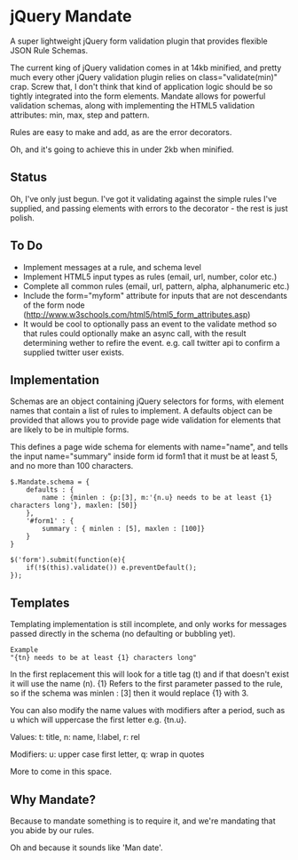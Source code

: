 jQuery Mandate
=========================

A super lightweight jQuery form validation plugin that provides flexible JSON Rule Schemas.

The current king of jQuery validation comes in at 14kb minified, and pretty much every other jQuery validation plugin relies on class="validate(min)" crap. Screw that, I don't think that kind of application logic should be so tightly integrated into the form elements. Mandate allows for powerful validation schemas, along with implementing the HTML5 validation attributes: min, max, step and pattern.

Rules are easy to make and add, as are the error decorators.

Oh, and it's going to achieve this in under 2kb when minified.

Status
-------------------------

Oh, I've only just begun. I've got it validating against the simple rules I've supplied, and passing elements with errors to the decorator - the rest is just polish.

To Do
-------------------------
* Implement messages at a rule, and schema level
* Implement HTML5 input types as rules (email, url, number, color etc.)
* Complete all common rules (email, url, pattern, alpha, alphanumeric etc.)
* Include the form="myform" attribute for inputs that are not descendants of the form node (http://www.w3schools.com/html5/html5_form_attributes.asp)
* It would be cool to optionally pass an event to the validate method so that rules could optionally make an async call, with the result determining wether to refire the event. e.g. call twitter api to confirm a supplied twitter user exists.


Implementation
-------------------------

Schemas are an object containing jQuery selectors for forms, with element names that contain a list of rules to implement. A defaults object can be provided that allows you to provide page wide validation for elements that are likely to be in multiple forms.

This defines a page wide schema for elements with name="name", and tells the input name="summary" inside form id form1 that it must be at least 5, and no more than 100 characters.

	$.Mandate.schema = {
		defaults : {
			name : {minlen : {p:[3], m:'{n.u} needs to be at least {1} characters long'}, maxlen: [50]}
		},
		'#form1' : {
			summary : { minlen : [5], maxlen : [100]}
		}
	}

	$('form').submit(function(e){
		if(!$(this).validate()) e.preventDefault();
	});

Templates
------------------------
Templating implementation is still incomplete, and only works for messages passed directly in the schema (no defaulting or bubbling yet).

	Example
	"{tn} needs to be at least {1} characters long" 

In the first replacement this will look for a title tag (t) and if that doesn't exist it will use the name (n). {1} Refers to the first parameter passed to the rule, so if the schema was minlen : [3] then it would replace {1} with 3.

You can also modify the name values with modifiers after a period, such as u which will uppercase the first letter e.g. {tn.u}.

Values: t: title, n: name, l:label, r: rel

Modifiers: u: upper case first letter, q: wrap in quotes

More to come in this space.


Why Mandate?
------------------------
Because to mandate something is to require it, and we're mandating that you abide by our rules.

Oh and because it sounds like 'Man date'.
